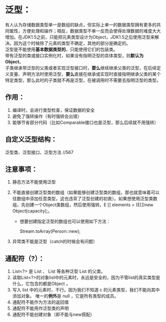 # 泛型：

  有人认为存储数据类型单一是数组的缺点，但实际上单一的数据类型拥有更多的共同属性，方便处理和操作；相反，数据类型不单一反而会使得处理数据的难度大大增加。在JDK1.5之前，只能把元素类型设计为Object，JDK1.5之后使用泛型来解决。因为这个时候除了元素的类型不确定，其他的部分是确定的。  
  泛型是不能使用**基本数据类型的**，只能使用它们的包装类。  
  带有泛型的类或接口实例化时，如果没有指明泛型的具体类型，则**默认为Object**。  
  子类继承带泛型的父类或者实现泛型接口时，**要么**继续继承父类的泛型，在后续定义变量、声明方法时使用泛型，**要么**直接在继承或实现时直接指明继承父类的某个特定类型，那么此时的子类就不再是泛型，在被调用时不需要去指明泛型的类型。

## 作用：
1. 编译时，会进行类型检查，保证数据的安全
2. 避免了强转操作（有时强转会出错）
3. 能够节省部分代码（比如Comparable接口也是泛型，那么后续就不用强转）

## 自定义泛型结构：

泛型类、泛型接口、泛型方法
//567

## 注意事项：

1. 静态方法不能使用泛型

2. 不能直接创建泛型类的数组（如果能够创建泛型类的数组，那也就意味着可以往数组中添加任意类型，这也违背了泛型创建的初衷）。如果想使用泛型类数组，先创建一个Object类数组，然后使用强转。E [] elements = (E[])new Object[capacity];。

	- 想要创建指定泛型的数组也可以使用如下方法：

		Stream.toArray(Person::new);

3. 异常类不能是泛型（catch的时候会有问题）

## 通配符（?）：

1. List<?> 是 List<String> 、 List<Object> 等各种泛型 List 的父类。
2. 读取List<?>的对象list中的元素时，永远是安全的，因为不管list的真实类型是什么，它包含的都是Object 。
3. 写入 list 中的元素时，不行。因为我们不知道 c 的元素类型，我们不能向其中添加对象。
	唯一的**例外**是 null ，它是所有类型的成员。
4. 通配符不能作为方法的返回值
5. 通配符不能用作泛型类的声明
6. 通配符不能创建对象（即不能与new搭配）